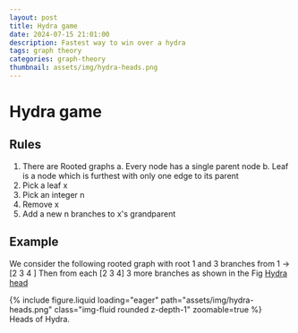 ```yaml
---
layout: post
title: Hydra game
date: 2024-07-15 21:01:00
description: Fastest way to win over a hydra 
tags: graph theory
categories: graph-theory
thumbnail: assets/img/hydra-heads.png
---
```


# Hydra game 
## Rules

1.  There are Rooted graphs
    a. Every node has a single parent node
    b. Leaf is a node which is furthest with only one edge to its parent
2.  Pick a leaf x
3.  Pick an integer n
4.  Remove x
5.  Add a new n branches to x's grandparent


## Example
We consider the following rooted graph with root 1 and 3 branches from 1 $\to$ [2 3 4 ]
Then from each [2 3 4] 3 more branches as shown in the Fig [Hydra head](#fig-hydra-heads)

<a id="fig-hydra-heads"></a>
<div class="row mt-3">
  <div class="col-sm mt-3 mt-md-0">
      {% include figure.liquid loading="eager" path="assets/img/hydra-heads.png" class="img-fluid rounded z-depth-1" zoomable=true %}
  </div>
</div>
<div class="caption">
    Heads of Hydra.
</div>
